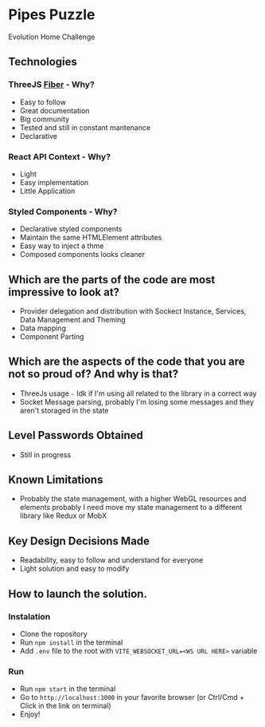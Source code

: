 # Pipes Puzzle
Evolution Home Challenge

## Technologies

### ThreeJS [Fiber](https://docs.pmnd.rs/react-three-fiber/) - Why?

- Easy to follow
- Great documentation
- Big community
- Tested and still in constant mantenance
- Declarative

### React API Context - Why?

- Light
- Easy implementation
- Little Application

### Styled Components - Why?

- Declarative styled components
- Maintain the same HTMLElement attributes
- Easy way to inject a thme
- Composed components looks cleaner


## Which are the parts of the code are most impressive to look at?

- Provider delegation and distribution with Sockect Instance, Services, Data Management and Theming
- Data mapping
- Component Parting


## Which are the aspects of the code that you are not so proud of? And why is that?

- ThreeJs usage `-` Idk if I'm using all related to the library in a correct way
- Socket Message parsing, probably I'm losing some messages and they aren't storaged in the state


## Level Passwords Obtained

- Still in progress

## Known Limitations

- Probably the state management, with a higher WebGL resources and elements probably I need move my state management to a different library like Redux or MobX

## Key Design Decisions Made

- Readability, easy to follow and understand for everyone
- Light solution and easy to modify

## How to launch the solution.

### Instalation

- Clone the ropository
- Run `npm install` in the terminal
- Add `.env` file to the root with `VITE_WEBSOCKET_URL=<WS URL HERE>` variable

### Run

- Run `npm start` in the terminal
- Go to `http://localhost:3000` in your favorite browser (or Ctrl/Cmd + Click in the link on terminal)
- Enjoy!
